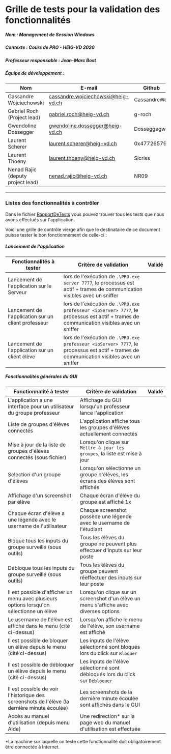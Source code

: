 # Grille de tests pour la validation des fonctionnalités
##### Nom : Management de Session Windows

##### Contexte : Cours de PRO - HEIG-VD 2020

##### Professeur responsable : Jean-Marc Bost

##### Équipe de développement :

| Nom                               | E-mail                                                       | Github       |
| --------------------------------- | ------------------------------------------------------------ | ------------ |
| Cassandre Wojciechowski           | [cassandre.wojciechowski@heig-vd.ch](mailto:cassandre.wojciechowski@heig-vd.ch) | CassandreWoj |
| Gabriel Roch (Project lead)       | [gabriel.roch@heig-vd.ch](mailto:gabriel.roch@heig-vd.ch)    | g-roch       |
| Gwendoline Dossegger              | [gwendoline.dossegger@heig-vd.ch](mailto:gwendoline.dossegger@heig-vd.ch) | Dosseggegw1  |
| Laurent Scherer                   | [laurent.scherer@heig-vd.ch](mailto:laurent.scherer@heig-vd.ch) | 0x47726579   |
| Laurent Thoeny                    | [laurent.thoeny@heig-vd.ch](mailto:laurent.thoeny@heig-vd.ch) | Sicriss      |
| Nenad Rajic (deputy project lead) | [nenad.rajic@heig-vd.ch](mailto:nenad.rajic@heig-vd.ch)      | NR09         |

----

### Listes des fonctionnalités à contrôler

Dans le fichier [RapportDeTests]( https://github.com/HEIGVD-PRO-A-07/HEIGVD-PRO-A-07-Documentation/blob/master/rapport/RapportDeControle/RapportDeTests.md ) vous pouvez trouver tous les tests que nous avons effectués sur l'application. 

Voici une grille de contrôle vierge afin que le destinataire de ce document puisse tester le bon fonctionnement de celle-ci :



##### Lancement de l'application

| Fonctionnalités à tester                            | Critère de validation                                        | Validé |
| --------------------------------------------------- | ------------------------------------------------------------ | :----: |
| Lancement de l'application sur le Serveur           | lors de l'exécution de ``.\PRO.exe server 7777``, le processus est actif + trames de communication visibles avec un sniffer |        |
| Lancement de l'application sur un client professeur | lors de l'exécution de ``.\PRO.exe professeur <ipServer> 7777``, le processus est actif + trames de communication visibles avec un sniffer |        |
| Lancement de l'application sur un client élève      | lors de l'exécution de ``.\PRO.exe professeur <ipServer> 7777``, le processus est actif + trames de communication visibles avec un sniffer |        |



##### Fonctionnalités générales du GUI

| Fonctionnalité à tester                                      | Critère de validation                                        | Validé |
| ------------------------------------------------------------ | ------------------------------------------------------------ | :----: |
| L'application a une interface pour un utilisateur du groupe professeur | Affichage du GUI lorsqu'un professeur lance l'application    |        |
| Liste de groupes d'élèves connectés                          | L'application affiche tous les groupes d'élèves actuellement connectés |        |
| Mise à jour de la liste de groupes d'élèves connectés (sous fichier) | Lorsqu'on clique sur ``Mettre à jour les groupes``, la liste est mise à jour |        |
| Sélection d'un groupe d'élèves                               | Lorsqu'on sélectionne un groupe d'élèves, les écrans des élèves sont affichés |        |
| Affichage d'un screenshot par élève                          | Chaque écran d'élève du groupe est affiché 1x                |        |
| Chaque écran d'élève a une légende avec le username de l'utilisateur | Chaque screenshot possède une légende avec le username de l'étudiant |        |
| Bloque tous les inputs du groupe surveillé (sous outils)     | Tous les élèves du groupe ne peuvent plus effectuer d'inputs sur leur poste |        |
| Débloque tous les inputs du groupe surveillé (sous outils)   | Tous les élèves du groupe peuvent réeffectuer des inputs sur leur poste |        |
| Il est possible d'afficher un menu avec plusieurs options lorsqu'on sélectionne un élève | Lorsqu'on clique sur un screenshot d'un élève un menu s'affiche avec diverses options |        |
| Le username de l'élève est affiché dans le menu (cité ci-dessus) | Lorsqu'on affiche le menu de l'élève, son username est affiché |        |
| Il est possible de bloquer un élève depuis le menu (cité ci-dessus) | Les inputs de l'élève sélectionné sont bloqués lors du click sur ``Bloquer`` |        |
| Il est possible de débloquer un élève depuis le menu (cité ci-dessus) | Les inputs de l'élève sélectionné sont débloqués lors du click sur ``Débloquer`` |        |
| Il est possible de voir l'historique des screenshots de l'élève (la dernière minute écoulée) | Les screenshots de la dernière minute écoulée sont affichés dans le GUI |        |
| Accès au manuel d'utilisation (depuis menu Aide)             | Une redirection* sur la page web du manuel d'utilisation est effectuée |        |

*La machine sur laquelle on teste cette fonctionnalité doit obligatoirement être connectée à Internet.